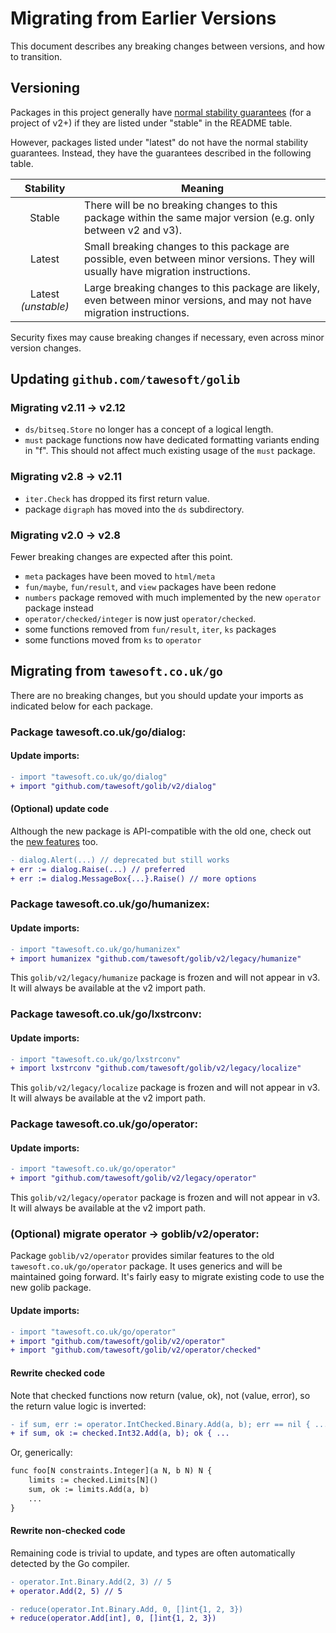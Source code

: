 # Migrating from Earlier Versions

This document describes any breaking changes between versions,
and how to transition.

## Versioning

Packages in this project generally have
[normal stability guarantees](https://go.dev/doc/modules/version-numbers) (for
a project of v2+) if they are listed under "stable" in the README table.

However, packages listed under "latest" do not have the normal stability
guarantees. Instead, they have the guarantees described in the following table.

|      Stability      | Meaning                                                                                                                          |
|:-------------------:|----------------------------------------------------------------------------------------------------------------------------------|
|       Stable        | There will be no breaking changes to this package within the same major version (e.g. only between v2 and v3).                   |
|       Latest        | Small breaking changes to this package are possible, even between minor versions. They will usually have migration instructions. |
| Latest *(unstable)* | Large breaking changes to this package are likely, even between minor versions, and may not have migration instructions.         |

Security fixes may cause breaking changes if necessary, even across 
minor version changes.


## Updating `github.com/tawesoft/golib`

### Migrating v2.11 → v2.12

* `ds/bitseq.Store` no longer has a concept of a logical length.
* `must` package functions now have dedicated formatting variants ending in "f".
  This should not affect much existing usage of the `must` package.

### Migrating v2.8 → v2.11

* `iter.Check` has dropped its first return value.
* package `digraph` has moved into the `ds` subdirectory.

### Migrating v2.0 → v2.8

Fewer breaking changes are expected after this point.

* `meta` packages have been moved to `html/meta`
* `fun/maybe`, `fun/result`, and `view` packages have been redone
* `numbers` package removed with much implemented by the new `operator` package
  instead
* `operator/checked/integer` is now just `operator/checked`.
* some functions removed from `fun/result`, `iter`, `ks` packages
* some functions moved from `ks` to `operator`

## Migrating from `tawesoft.co.uk/go`

There are no breaking changes, but you should update your imports as indicated
below for each package.


### Package **tawesoft.co.uk/go/dialog:**

#### Update imports:

```diff
- import "tawesoft.co.uk/go/dialog"
+ import "github.com/tawesoft/golib/v2/dialog"
```

#### (Optional) update code

Although the new package is API-compatible with the old one, check out the
[new features](https://pkg.go.dev/github.com/tawesoft/golib/v2/dialog) too.

```diff
- dialog.Alert(...) // deprecated but still works
+ err := dialog.Raise(...) // preferred
+ err := dialog.MessageBox{...}.Raise() // more options
```

### Package **tawesoft.co.uk/go/humanizex:**

#### Update imports:

```diff
- import "tawesoft.co.uk/go/humanizex"
+ import humanizex "github.com/tawesoft/golib/v2/legacy/humanize"
```

This `golib/v2/legacy/humanize` package is frozen and will not appear 
in v3. It will always be available at the v2 import path.


### Package **tawesoft.co.uk/go/lxstrconv:**

#### Update imports:

```diff
- import "tawesoft.co.uk/go/lxstrconv"
+ import lxstrconv "github.com/tawesoft/golib/v2/legacy/localize"
```

This `golib/v2/legacy/localize` package is frozen and will not appear 
in v3. It will always be available at the v2 import path.


### Package **tawesoft.co.uk/go/operator:**

#### Update imports:

```diff
- import "tawesoft.co.uk/go/operator"
+ import "github.com/tawesoft/golib/v2/legacy/operator"
```

This `golib/v2/legacy/operator` package is frozen and will not appear 
in v3. It will always be available at the v2 import path.

### (Optional) migrate operator → **goblib/v2/operator:**

Package `goblib/v2/operator` provides similar features to the old
`tawesoft.co.uk/go/operator` package. It uses generics and will be maintained
going forward. It's fairly easy to migrate existing code to use the new golib 
package.

#### Update imports:

```diff
- import "tawesoft.co.uk/go/operator"
+ import "github.com/tawesoft/golib/v2/operator"
+ import "github.com/tawesoft/golib/v2/operator/checked"
```

#### Rewrite checked code

Note that checked functions now return (value, ok), not (value, error), so 
the return value logic is inverted:

```diff
- if sum, err := operator.IntChecked.Binary.Add(a, b); err == nil { ...
+ if sum, ok := checked.Int32.Add(a, b); ok { ...
```

Or, generically:

```diff
func foo[N constraints.Integer](a N, b N) N {
    limits := checked.Limits[N]()
    sum, ok := limits.Add(a, b)
    ...
}
```

#### Rewrite non-checked code

Remaining code is trivial to update, and types are often automatically 
detected by the Go compiler.

```diff
- operator.Int.Binary.Add(2, 3) // 5
+ operator.Add(2, 5) // 5

- reduce(operator.Int.Binary.Add, 0, []int{1, 2, 3})
+ reduce(operator.Add[int], 0, []int{1, 2, 3})
```
